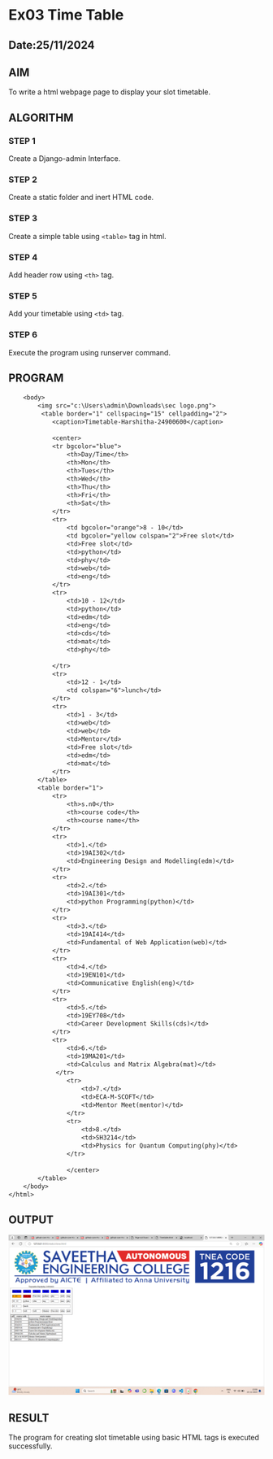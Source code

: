 # Ex03 Time Table
## Date:25/11/2024

## AIM
To write a html webpage page to display your slot timetable.

## ALGORITHM
### STEP 1
Create a Django-admin Interface.

### STEP 2
Create a static folder and inert HTML code.

### STEP 3
Create a simple table using ```<table>``` tag in html.

### STEP 4
Add header row using ```<th>``` tag.

### STEP 5
Add your timetable using ```<td>``` tag.

### STEP 6
Execute the program using runserver command.

## PROGRAM
```<html>
    <body>
        <img src="c:\Users\admin\Downloads\sec logo.png">
         <table border="1" cellspacing="15" cellpadding="2">
            <caption>Timetable-Harshitha-24900600</caption>
            
            <center>
            <tr bgcolor="blue">
                <th>Day/Time</th>
                <th>Mon</th>
                <th>Tues</th>
                <th>Wed</th>
                <th>Thu</th>
                <th>Fri</th>
                <th>Sat</th>
            </tr>
            <tr>
                <td bgcolor="orange">8 - 10</td>
                <td bgcolor="yellow colspan="2">Free slot</td>
                <td>Free slot</td>
                <td>python</td>
                <td>phy</td>
                <td>web</td>
                <td>eng</td>
            </tr>
            <tr>
                <td>10 - 12</td>
                <td>python</td>
                <td>edm</td>
                <td>eng</td>
                <td>cds</td>
                <td>mat</td>
                <td>phy</td>

            </tr>
            <tr>
                <td>12 - 1</td>
                <td colspan="6">lunch</td>
            </tr>
            <tr>
                <td>1 - 3</td>
                <td>web</td>
                <td>web</td>
                <td>Mentor</td>
                <td>Free slot</td>
                <td>edm</td>
                <td>mat</td>
            </tr>
        </table>
        <table border="1">
            <tr>
                <th>s.n0</th>
                <th>course code</th>
                <th>course name</th>
            </tr>
            <tr>
                <td>1.</td>
                <td>19AI302</td>
                <td>Engineering Design and Modelling(edm)</td>
            </tr>
            <tr>
                <td>2.</td>
                <td>19AI301</td>
                <td>python Programming(python)</td>
            </tr>
            <tr>
                <td>3.</td>
                <td>19AI414</td>
                <td>Fundamental of Web Application(web)</td>
            </tr>
            <tr>
                <td>4.</td>
                <td>19EN101</td>
                <td>Communicative English(eng)</td>
            </tr>
            <tr>
                <td>5.</td>
                <td>19EY708</td>
                <td>Career Development Skills(cds)</td>
            </tr>
            <tr>
                <td>6.</td>
                <td>19MA201</td>
                <td>Calculus and Matrix Algebra(mat)</td>
             </tr>
                <tr>
                    <td>7.</td>
                    <td>ECA-M-SCOFT</td>
                    <td>Mentor Meet(mentor)</td>
                </tr>
                <tr>
                    <td>8.</td>
                    <td>SH3214</td>
                    <td>Physics for Quantum Computing(phy)</td>
                </tr>
                
                </center>
        </table>
    </body>
</html>
```
## OUTPUT
![alt text](image-1.png)

## RESULT
The program for creating slot timetable using basic HTML tags is executed successfully.
